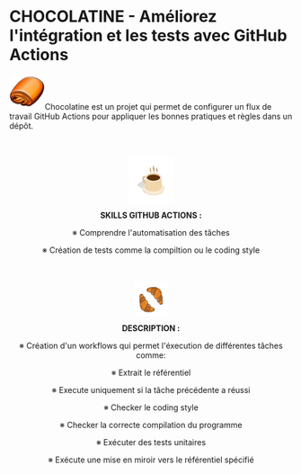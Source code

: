 # CHOCOLATINE - Améliorez l'intégration et les tests avec GitHub Actions

<img src="https://github.com/SafiaBeaumale/chocolatine/blob/main/image_readme/chocolatine.png" height=60 align="left">
<br></br>
<p>Chocolatine est un projet qui permet de configurer un flux de travail GitHub Actions pour appliquer les bonnes pratiques et  règles dans un
dépôt.</p>
<br></br>
<div align="center">
  <img src="https://github.com/SafiaBeaumale/chocolatine/blob/main/image_readme/cafe.png" height=80" align="center">
  <p><b>SKILLS GITHUB ACTIONS :</b></p>
  <p>&#8251 Comprendre l'automatisation des tâches</p>
  <p>&#8251 Création de tests comme la compiltion ou le coding style</p>
</div>
<br></br>
<div align="center">
  <img src="https://github.com/SafiaBeaumale/chocolatine/blob/main/image_readme/croissant.png" height=60 align="center">
  <p><b>DESCRIPTION :</b></p>
  <p>&#8251 Création d'un workflows qui permet l'éxecution de différentes tâches comme:</p>
  <p>&#8251 Extrait le référentiel</p>
  <p>&#8251 Execute uniquement si la tâche précédente a réussi</p>
  <p>&#8251 Checker le coding style</p>
  <p>&#8251 Checker la correcte compilation du programme</p>
  <p>&#8251 Exécuter des tests unitaires</p>
  <p>&#8251 Exécute une mise en miroir vers le référentiel spécifié</p>
</div>
